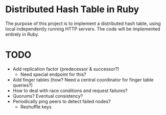 # Distributed Hash Table in Ruby

The purpose of this project is to implement a distributed hash table, using
local independently running HTTP servers. The code will be implemented entirely
in Ruby.

# TODO
* Add replication factor (predecessor & successor?)
  * Need special endpoint for this?
* Add finger tables (how? Need a central coordinator for finger table queries?)
* How to deal with race conditions and request failures?
* Quorums? Eventual consistency?
* Periodically ping peers to detect failed nodes?
  * Reshuffle keys
